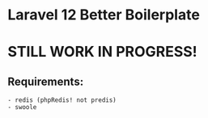 # Laravel 12 Better Boilerplate

# STILL WORK IN PROGRESS!

## Requirements:
```
- redis (phpRedis! not predis)
- swoole
```
